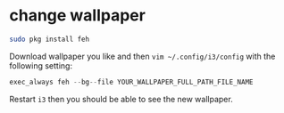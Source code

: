 # change wallpaper

```bash
sudo pkg install feh
````

Download wallpaper you like and then `vim ~/.config/i3/config` with the following setting:

```js
exec_always feh --bg--file YOUR_WALLPAPER_FULL_PATH_FILE_NAME
```

Restart `i3` then you should be able to see the new wallpaper.
